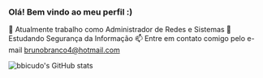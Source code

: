 ### Olá! Bem vindo ao meu perfil :)

🔭 Atualmente trabalho como Administrador de Redes e Sistemas
🌱 Estudando Segurança da Informação
📫 Entre em contato comigo pelo e-mail brunobranco4@hotmail.com


![bbicudo's GitHub stats](https://github-readme-stats.vercel.app/api?username=bbicudo&show_icons=true&theme=radical)
<!--
**bbicudo/bbicudo** is a ✨ _special_ ✨ repository because its `README.md` (this file) appears on your GitHub profile.

Here are some ideas to get you started:

- 🔭 I’m currently working on ...
- 🌱 I’m currently learning ...
- 👯 I’m looking to collaborate on ...
- 🤔 I’m looking for help with ...
- 💬 Ask me about ...
- 📫 How to reach me: ...
- 😄 Pronouns: ...
- ⚡ Fun fact: ...
-->
